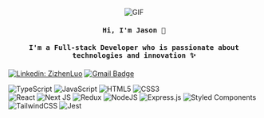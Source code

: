 <p align="center">
<img align="center" alt="GIF" src="https://media.giphy.com/media/RK5KD6UcUpAt92zZvt/giphy.gif" />
</p>

<h4 align="center"><samp> Hi, I'm Jason 👋 </samp></h4>
<h4 align="center"><samp>I'm a Full-stack Developer who is passionate about technologies and innovation ✨</samp></h4>

[![Linkedin: ZizhenLuo](https://img.shields.io/badge/-ZizhenLuo-blue?style=flat-square&logo=Linkedin&logoColor=white&link=https://www.linkedin.com/in/zizhen-luo/)](https://www.linkedin.com/in/zizhen-luo/)
[![Gmail Badge](https://img.shields.io/badge/Gmail-c14438?style=flat-square&logo=Gmail&logoColor=white&link=mailto:zizhenluo2328@gmail.com)](zizhenluo2328@gmail.com)



![TypeScript](https://img.shields.io/badge/typescript-%23007ACC.svg?style=for-the-badge&logo=typescript&logoColor=white)
![JavaScript](https://img.shields.io/badge/javascript-%23323330.svg?style=for-the-badge&logo=javascript&logoColor=%23F7DF1E)
![HTML5](https://img.shields.io/badge/html5-%23E34F26.svg?style=for-the-badge&logo=html5&logoColor=white)
![CSS3](https://img.shields.io/badge/css3-%231572B6.svg?style=for-the-badge&logo=css3&logoColor=white)
<br />
![React](https://img.shields.io/badge/react-%2320232a.svg?style=for-the-badge&logo=react&logoColor=%2361DAFB)
![Next JS](https://img.shields.io/badge/Next-black?style=for-the-badge&logo=next.js&logoColor=white)
![Redux](https://img.shields.io/badge/redux-%23593d88.svg?style=for-the-badge&logo=redux&logoColor=white)
![NodeJS](https://img.shields.io/badge/node.js-6DA55F?style=for-the-badge&logo=node.js&logoColor=white)
![Express.js](https://img.shields.io/badge/express.js-%23404d59.svg?style=for-the-badge&logo=express&logoColor=%2361DAFB)
![Styled Components](https://img.shields.io/badge/styled--components-DB7093?style=for-the-badge&logo=styled-components&logoColor=white)
![TailwindCSS](https://img.shields.io/badge/tailwindcss-%2338B2AC.svg?style=for-the-badge&logo=tailwind-css&logoColor=white)
![Jest](https://img.shields.io/badge/-jest-%23C21325?style=for-the-badge&logo=jest&logoColor=white)




